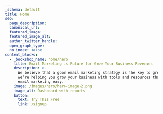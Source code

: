 ```yaml
---
_schema: default
title: Home
seo:
  page_description:
  canonical_url:
  featured_image:
  featured_image_alt:
  author_twitter_handle:
  open_graph_type:
  no_index: false
content_blocks:
  - _bookshop_name: home/hero
    title: Email Marketing is Future for Grow Your Business Revenues
    description: >-
      We believe that a good email marketing strategy is the key to growth. So
      we’re helping you grow your business with tools and resources that make
      email marketing easy.
    image: /images/hero/hero-image-2.png
    image_alt: Dashboard with reports
    button:
      text: Try This Free
      link: /signup
---
```

